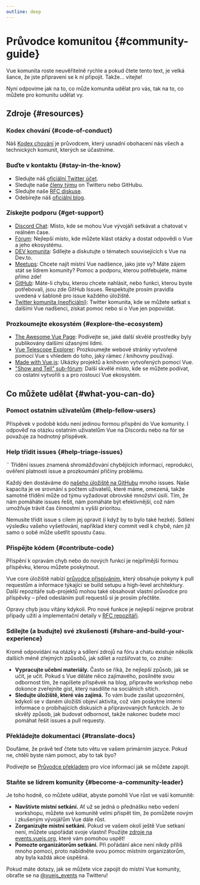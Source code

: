 ```yaml
---
outline: deep
---
```


# Průvodce komunitou {#community-guide}

Vue komunita roste neuvěřitelně rychle a pokud čtete tento text, je velká šance, že jste připraveni se k ní připojit. Takže... vítejte!

Nyní odpovíme jak na to, co může komunita udělat pro vás, tak na to, co můžete pro komunitu udělat vy.

## Zdroje {#resources}

### Kodex chování {#code-of-conduct}

Náš [Kodex chování](/about/coc) je průvodcem, který usnadní obohacení nás všech a technických komunit, kterých se účastníme.

### Buďte v kontaktu {#stay-in-the-know}

- Sledujte náš [oficiální Twitter účet](https://twitter.com/vuejs).
- Sledujte naše [členy týmu](./team) on Twitteru nebo GitHubu.
- Sledujte naše [RFC diskuse](https://github.com/vuejs/rfcs).
- Odebírejte náš [oficiální blog](https://blog.vuejs.org/).

### Získejte podporu {#get-support}

- [Discord Chat](https://discord.com/invite/vue): Místo, kde se mohou Vue vývojáři setkávat a chatovat v reálném čase.
- [Fórum](https://forum.vuejs.org/): Nejlepší místo, kde můžete klást otázky a dostat odpovědi o Vue a jeho ekosystému.
- [DEV komunita](https://dev.to/t/vue): Sdílejte a diskutujte o tématech souvisejících s Vue na Dev.to.
- [Meetups](https://events.vuejs.org/meetups): Chcete najít místní Vue nadšence, jako jste vy? Máte zájem stát se lídrem komunity? Pomoc a podporu, kterou potřebujete, máme přímo zde!
- [GitHub](https://github.com/vuejs): Máte-li chybu, kterou chcete nahlásit, nebo funkci, kterou byste potřebovali, jsou zde GitHub Issues. Respektujte prosím pravidla uvedená v šabloně pro issue každého úložiště.
- [Twitter komunita (neoficiální)](https://twitter.com/i/communities/1516368750634840064): Twitter komunita, kde se můžete setkat s dalšími Vue nadšenci, získat pomoc nebo si o Vue jen popovídat.

### Prozkoumejte ekosystém {#explore-the-ecosystem}

- [The Awesome Vue Page](https://github.com/vuejs/awesome-vue): Podívejte se, jaké další skvělé prostředky byly publikovány dalšími úžasnými lidmi.
- [Vue Telescope Explorer](https://vuetelescope.com/explore): Prozkoumejte webové stránky vytvořené pomocí Vue s vhledem do toho, jaký rámec / knihovny používají.
- [Made with Vue.js](https://madewithvuejs.com/): Ukázky projektů a knihoven vytvořených pomocí Vue.
- ["Show and Tell" sub-fórum](https://forum.vuejs.org/c/show-and-tell): Další skvělé místo, kde se můžete podívat, co ostatní vytvořili s a pro rostoucí Vue ekosystém.

## Co můžete udělat {#what-you-can-do}

### Pomoct ostatním uživatelům {#help-fellow-users}

Příspěvek v podobě kódu není jedinou formou přispění do Vue komunity. I odpověď na otázku ostatním uživatelům Vue na Discordu nebo na fór se považuje za hodnotný příspěvek.

### Help třídit issues {#help-triage-issues}
¨
Třídění issues znamená shromážďování chybějících informací, reprodukci, ověření platnosti issue a prozkoumání příčiny problému.

Každý den dostáváme do [našeho úložiště na GitHubu](https://github.com/vuejs) mnoho issues. Naše kapacita je ve srovnání s počtem uživatelů, které máme, omezená, takže samotné třídění může od týmu vyžadovat obrovské množství úsilí. Tím, že nám pomáháte issues řešit, nám pomáháte být efektivnější, což nám umožňuje trávit čas činnostmi s vyšší prioritou.

Nemusíte třídit issue s cílem jej opravit (i když by to bylo také hezké). Sdílení výsledku vašeho vyšetřování, například který commit vedl k chybě, nám již samo o sobě může ušetřit spoustu času.

### Přispějte kódem {#contribute-code}

Přispění k opravám chyb nebo do nových funkcí je nejpřímější formou příspěvku, kterou můžete poskytnout.

Vue core úložiště nabízí [průvodce přispíváním](https://github.com/vuejs/core/blob/main/.github/contributing.md), který obsahuje pokyny k pull requestům a informace týkající se build setupu a high-level architektury. Další repozitáře sub-projektů mohou také obsahovat vlastní průvodce pro příspěvky – před odesláním pull requestů si je prosím přečtěte.

Opravy chyb jsou vítány kdykoli. Pro nové funkce je nejlepší nejprve probrat případy užití a implementační detaily v [RFC repozitáři](https://github.com/vuejs/rfcs/discussions).

### Sdílejte (a budujte) své zkušenosti {#share-and-build-your-experience}

Kromě odpovídání na otázky a sdílení zdrojů na fóru a chatu existuje několik dalších méně zřejmých způsobů, jak sdílet a rozšiřovat to, co znáte:

- **Vypracujte učební materiály.** Často se říká, že nejlepší způsob, jak se učit, je učit. Pokud s Vue děláte něco zajímavého, posilněte svou odbornost tím, že napíšete příspěvek na blog, připravíte workshop nebo dokonce zveřejníte gist, který nasdílíte na sociálních sítích.
- **Sledujte úložiště, které vás zajímá.** To vám bude zasílat upozornění, kdykoli se v daném úložišti objeví aktivita, což vám poskytne interní informace o probíhajících diskusích a připravovaných funkcích. Je to skvělý způsob, jak budovat odbornost, takže nakonec budete moci pomáhat řešit issues a pull requesty.

### Překládejte dokumentaci {#translate-docs}

Doufáme, že právě teď čtete tuto větu ve vašem primárním jazyce. Pokud ne, chtěli byste nám pomoct, aby to tak byo?

Podívejte se [Průvodce překladem](/translations/) pro více informací jak se můžete zapojit.

### Staňte se lídrem komunity {#become-a-community-leader}

Je toho hodně, co můžete udělat, abyste pomohli Vue růst ve vaší komunitě:

- **Navštivte místní setkání.** Ať už se jedná o přednášku nebo vedení workshopu, můžete své komunitě velmi přispět tím, že pomůžete novým i zkušeným vývojářům Vue dále růst.
- **Zorganizujte místní setkání.** Pokud ve vašem okolí ještě Vue setkaní není, můžete uspořádat svoje vlastní! Použijte [zdroje na events.vuejs.org](https://events.vuejs.org/resources/#getting-started), které vám pomohou uspět!
- **Pomozte organizátorům setkání.** Při pořádání akce není nikdy příliš mnoho pomoci, proto nabídněte svou pomoc místním organizátorům, aby byla každá akce úspěšná.

Pokud máte dotazy, jak se můžete více zapojit do místní Vue komunity, obraťte se na [@vuejs_events](https://www.twitter.com/vuejs_events) na Twitteru!
